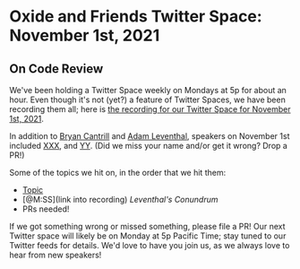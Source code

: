 # Oxide and Friends Twitter Space: November 1st, 2021

## On Code Review

We've been holding a Twitter Space weekly on Mondays at 5p for about an hour.
Even though it's not (yet?) a feature of Twitter Spaces, we have been
recording them all; here is
[the recording for our Twitter Space for November 1st, 2021](https://youtu.be/JZdXDyeSvtc).

In addition to
[Bryan Cantrill](https://twitter.com/bcantrill) and
[Adam Leventhal](https://twitter.com/ahl),
speakers on November 1st included
[XXX](),
and [YY]().
(Did we miss your name and/or get it wrong? Drop a PR!)

Some of the topics we hit on, in the order that we hit them:

- [Topic](link)
- [@M:SS](link into recording)
  *Leventhal's Conundrum*
- PRs needed!

If we got something wrong or missed something, please file a PR!
Our next Twitter space will likely be on Monday at 5p Pacific Time; stay tuned
to our Twitter feeds for details.  We'd love to have you join us, as we
always love to hear from new speakers!


